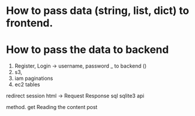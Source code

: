 # How to pass data (string, list, dict) to frontend.
# How to pass the data to backend

1. Register, Login -> username, password _ to backend ()
2. s3,
3. iam paginations
4. ec2 tables

redirect
session
html -> Request Response
sql sqlite3
api


method.
get   Reading the content
post

